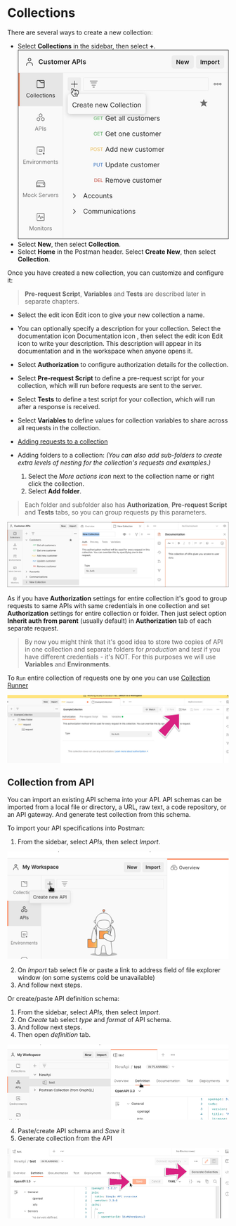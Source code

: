 # Collections

There are several ways to create a new collection:

- Select **Collections** in the sidebar, then select **+**.
![new-collection](/images/new-collection.jpg)
- Select **New**, then select **Collection**.
- Select **Home** in the Postman header. Select **Create New**, then select **Collection**.

Once you have created a new collection, you can customize and configure it:

> **Pre-request Script**, **Variables** and **Tests** are described later in separate chapters.

- Select the edit icon Edit icon to give your new collection a name.
- You can optionally specify a description for your collection. Select the documentation icon Documentation icon , then select the edit icon Edit icon to write your description. This description will appear in its documentation and in the workspace when anyone opens it.
- Select **Authorization** to configure authorization details for the collection.
- Select **Pre-request Script** to define a pre-request script for your collection, which will run before requests are sent to the server.
- Select **Tests** to define a test script for your collection, which will run after a response is received.
- Select **Variables** to define values for collection variables to share across all requests in the collection.
- [Adding requests to a collection](https://learning.postman.com/docs/sending-requests/intro-to-collections/#adding-requests-to-a-collection)
- Adding folders to a collection: *(You can also add sub-folders to create extra levels of nesting for the collection's requests and examples.)*

  1. Select the *More actions icon* next to the collection name or right click the collection.
  2. Select **Add folder**.

> Each folder and subfolder also has **Authorization**, **Pre-request Script** and **Tests** tabs, so you can group requests py this parameters.

![collection-details](/images/collection-details.jpg)

As if you have **Authorization** settings for entire collection it's good to group requests to same APIs with same credentials in one collection and set **Authorization** settings for entire collection or folder. Then just select option **Inherit auth from parent** (usually default) in **Authorization** tab of each separate request.

> By now you might think that it's good idea to store two copies of API in one collection and separate folders for *production* and *test* if you have different credentials - it's NOT. For this purposes we will use **Variables** and **Environments**.

To `Run` entire collection of requests one by one you can use [Collection Runner](https://learning.postman.com/docs/running-collections/intro-to-collection-runs/)

![collection-runner](/images/collection-runner.jpg)

## Collection from API

You can import an existing API schema into your API. API schemas can be imported from a local file or directory, a URL, raw text, a code repository, or an API gateway. And generate test collection from this schema.

To import your API specifications into Postman:

1. From the sidebar, select *APIs*, then select *Import*.

  ![import-api](/images/import-api.png)

2. On *Import* tab select file or paste a link to address field of file explorer window (on some systems cold be unavailable)
3. And follow next steps.

Or create/paste API definition schema:

1. From the sidebar, select *APIs*, then select *Import*.
2. On *Create* tab select *type* and *format* of API schema.
3. And follow next steps.
4. Then open *definition* tab.

  ![api-definition](/images/api-definition.png)

4. Paste/create API schema and *Save* it
5. Generate collection from the API

![save-api](/images/save-api.jpg)

